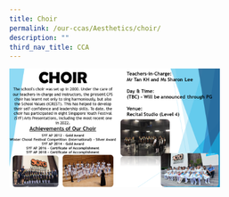 ```yaml
---
title: Choir
permalink: /our-ccas/Aesthetics/choir/
description: ""
third_nav_title: CCA
---
```



<img src="/images/choir.png" 
     style="width:75%">
